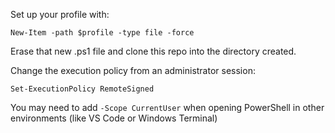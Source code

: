 Set up your profile with:

    New-Item -path $profile -type file -force

Erase that new .ps1 file and clone this repo into the directory created.

Change the execution policy from an administrator session:

    Set-ExecutionPolicy RemoteSigned

You may need to add `-Scope CurrentUser` when opening PowerShell in other environments (like VS Code or Windows Terminal)
